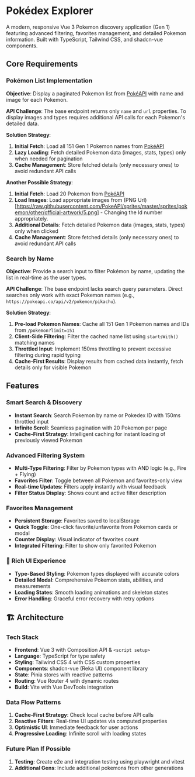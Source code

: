 # Pokédex Explorer

A modern, responsive Vue 3 Pokemon discovery application (Gen 1) featuring advanced filtering, favorites management, and detailed Pokemon information. Built with TypeScript, Tailwind CSS, and shadcn-vue components.

## **Core Requirements**

### **Pokémon List Implementation**

**Objective**: Display a paginated Pokemon list from [PokéAPI](https://pokeapi.co/api/v2/pokemon) with name and image for each Pokemon.

**API Challenge**:
The base endpoint returns only `name` and `url` properties. To display images and types requires additional API calls for each Pokemon's detailed data.

**Solution Strategy**:

1. **Initial Fetch**: Load all 151 Gen 1 Pokemon names from [PokéAPI](https://pokeapi.co/api/v2/pokemon?limit=151)
2. **Lazy Loading**: Fetch detailed Pokemon data (images, stats, types) only when needed for pagination
3. **Cache Management**: Store fetched details (only necessary ones) to avoid redundant API calls

**Another Possible Strategy**:

1. **Initial Fetch**: Load 20 Pokemon from [PokéAPI](https://pokeapi.co/api/v2/pokemon)
2. **Load Images**: Load appropriate images from (PNG Url)[https://raw.githubusercontent.com/PokeAPI/sprites/master/sprites/pokemon/other/official-artwork/5.png] - Changing the Id number appropriately.
3. **Additional Details**: Fetch detailed Pokemon data (images, stats, types) only when clicked
4. **Cache Management**: Store fetched details (only necessary ones) to avoid redundant API calls

### **Search by Name**

**Objective**: Provide a search input to filter Pokémon by name, updating the list in real-time as the user types.

**API Challenge**:
The base endpoint lacks search query parameters. Direct searches only work with exact Pokemon names (e.g., `https://pokeapi.co/api/v2/pokemon/pikachu`).

**Solution Strategy**:

1. **Pre-load Pokemon Names**: Cache all 151 Gen 1 Pokemon names and IDs from `/pokemon?limit=151`
2. **Client-Side Filtering**: Filter the cached name list using `startsWith()` matching names
3. **Throttled Input**: Implement 150ms throttling to prevent excessive filtering during rapid typing
4. **Cache-First Results**: Display results from cached data instantly, fetch details only for visible Pokemon

## Features

### **Smart Search & Discovery**

- **Instant Search**: Search Pokemon by name or Pokedex ID with 150ms throttled input
- **Infinite Scroll**: Seamless pagination with 20 Pokemon per page
- **Cache-First Strategy**: Intelligent caching for instant loading of previously viewed Pokemon

### **Advanced Filtering System**

- **Multi-Type Filtering**: Filter by Pokemon types with AND logic (e.g., Fire + Flying)
- **Favorites Filter**: Toggle between all Pokemon and favorites-only view
- **Real-time Updates**: Filters apply instantly with visual feedback
- **Filter Status Display**: Shows count and active filter description

### **Favorites Management**

- **Persistent Storage**: Favorites saved to localStorage
- **Quick Toggle**: One-click favorite/unfavorite from Pokemon cards or modal
- **Counter Display**: Visual indicator of favorites count
- **Integrated Filtering**: Filter to show only favorited Pokemon

### 🎨 **Rich UI Experience**

- **Type-Based Styling**: Pokemon types displayed with accurate colors
- **Detailed Modal**: Comprehensive Pokemon stats, abilities, and measurements
- **Loading States**: Smooth loading animations and skeleton states
- **Error Handling**: Graceful error recovery with retry options

## 🏗️ **Architecture**

### **Tech Stack**

- **Frontend**: Vue 3 with Composition API & `<script setup>`
- **Language**: TypeScript for type safety
- **Styling**: Tailwind CSS 4 with CSS custom properties
- **Components**: shadcn-vue (Reka UI) component library
- **State**: Pinia stores with reactive patterns
- **Routing**: Vue Router 4 with dynamic routes
- **Build**: Vite with Vue DevTools integration

### **Data Flow Patterns**

1. **Cache-First Strategy**: Check local cache before API calls
2. **Reactive Filters**: Real-time UI updates via computed properties
3. **Optimistic UI**: Immediate feedback for user actions
4. **Progressive Loading**: Infinite scroll with loading states

### **Future Plan If Possible**

1. **Testing**: Create e2e and integration testing using playwright and vitest
2. **Additional Gens**: Include additional pokemons from other generations
